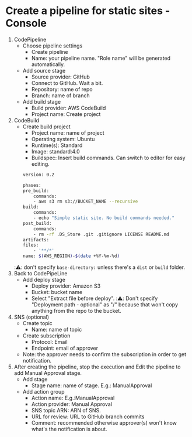 # Create a pipeline for static sites - Console
1. CodePipeline
    - Choose pipeline settings
        - Create pipeline
        - Name: your pipeline name. "Role name" will be generated automatically.
    - Add source stage
        - Source provider: GitHub
        - Connect to GitHub. Wait a bit.
        - Repository: name of repo
        - Branch: name of branch
    - Add build stage
        - Build provider: AWS CodeBuild
        - Project name: Create project
1. CodeBuild
    - Create build project
        - Project name: name of project
        - Operating system: Ubuntu
        - Runtime(s): Standard
        - Image: standard:4.0
        - Buildspec: Insert build commands. Can switch to editor for easy editing.
        ```bash
        version: 0.2

        phases:
        pre_build:
            commands:
            - aws s3 rm s3://BUCKET_NAME --recursive
        build:
            commands:
            - echo "Simple static site. No build commands needed."
        post_build:
            commands:
            - rm -rf .DS_Store .git .gitignore LICENSE README.md
        artifacts:
        files:
            - '**/*'
        name: $(AWS_REGION)-$(date +%Y-%m-%d)
        ```
    ::warning:: don't specify `base-directory:` unless there's a `dist` or `build` folder.
1. Back to CodePipeLine
    - Add deploy stage
        - Deploy provider: Amazon S3
        - Bucket: bucket name
        - Select "Extract file before deploy". ::warning:: Don't specify "Deployment path - optional" as "/" because that won't copy anything from the repo to the bucket.
1. SNS (optional)
    - Create topic
        - Name: name of topic
    - Create subscription
        - Protocol: Email
        - Endpoint: email of approver
    - Note: the approver needs to confirm the subscription in order to get notification.
1. After creating the pipeline, stop the execution and Edit the pipeline to add Manual Approval stage.
    - Add stage
        - Stage name: name of stage. E.g.: ManualApproval
    - Add action group
        - Action name: E.g.:ManualApproval
        - Action provider: Manual Approval
        - SNS topic ARN: ARN of SNS.
        - URL for review: URL to GitHub branch commits
        - Comment: recommended otherwise approver(s) won't know what's the notification is about.



